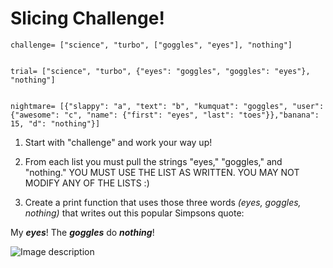 # Slicing Challenge!


    challenge= ["science", "turbo", ["goggles", "eyes"], "nothing"]


    trial= ["science", "turbo", {"eyes": "goggles", "goggles": "eyes"}, "nothing"]


    nightmare= [{"slappy": "a", "text": "b", "kumquat": "goggles", "user":{"awesome": "c", "name": {"first": "eyes", "last": "toes"}},"banana": 15, "d": "nothing"}]



1. Start with "challenge" and work your way up!

0. From each list you must pull the strings "eyes," "goggles," and "nothing." YOU MUST USE THE LIST AS WRITTEN. YOU MAY NOT MODIFY ANY OF THE LISTS :)

0. Create a print function that uses those three words *(eyes, goggles, nothing)* that writes out this popular Simpsons quote:

My ***eyes***! The ***goggles*** do ***nothing***!

![Image description](https://github.com/csfeeser/Python/blob/master/eyes.jpg?raw=true)
